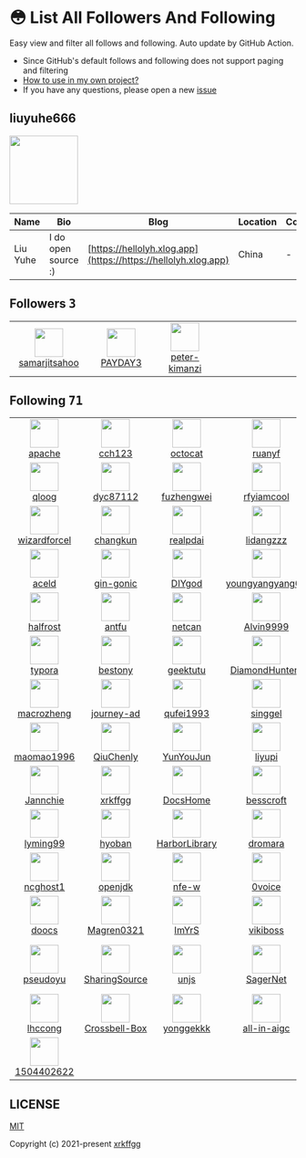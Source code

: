 # 😳 List All Followers And Following

 Easy view and filter all follows and following. Auto update by GitHub Action.

- Since GitHub's default follows and following does not support paging and filtering
- [How to use in my own project?](https://github.com/xrkffgg/list-all-followers-and-following/issues/1)
- If you have any questions, please open a new [issue](https://github.com/xrkffgg/list-all-followers-and-following/issues)

## liuyuhe666

<img src="https://avatars.githubusercontent.com/u/171144077?v=4" width="120" />

| Name | Bio | Blog | Location | Company |
| -- | -- | -- | -- | -- |
| Liu Yuhe | I do open source :) | [https://hellolyh.xlog.app](https://https://hellolyh.xlog.app) | China | - |

## Followers <kbd>3</kbd>

<table>
  <tr>
    <td width="150" align="center">
      <a href="https://github.com/samarjitsahoo">
        <img src="https://avatars.githubusercontent.com/u/145245473?v=4" width="50" />
        <br />
        samarjitsahoo
      </a>
    </td>
    <td width="150" align="center">
      <a href="https://github.com/PAYDAY3">
        <img src="https://avatars.githubusercontent.com/u/137047700?v=4" width="50" />
        <br />
        PAYDAY3
      </a>
    </td>
    <td width="150" align="center">
      <a href="https://github.com/peter-kimanzi">
        <img src="https://avatars.githubusercontent.com/u/71552773?v=4" width="50" />
        <br />
        peter-kimanzi
      </a>
    </td>
    <td width="150" align="center">
    </td>
    <td width="150" align="center">
    </td>
  </tr>
</table>

## Following <kbd>71</kbd>

<table>
  <tr>
    <td width="150" align="center">
      <a href="https://github.com/apache">
        <img src="https://avatars.githubusercontent.com/u/47359?v=4" width="50" />
        <br />
        apache
      </a>
    </td>
    <td width="150" align="center">
      <a href="https://github.com/cch123">
        <img src="https://avatars.githubusercontent.com/u/384546?v=4" width="50" />
        <br />
        cch123
      </a>
    </td>
    <td width="150" align="center">
      <a href="https://github.com/octocat">
        <img src="https://avatars.githubusercontent.com/u/583231?v=4" width="50" />
        <br />
        octocat
      </a>
    </td>
    <td width="150" align="center">
      <a href="https://github.com/ruanyf">
        <img src="https://avatars.githubusercontent.com/u/905434?v=4" width="50" />
        <br />
        ruanyf
      </a>
    </td>
    <td width="150" align="center">
      <a href="https://github.com/jaywcjlove">
        <img src="https://avatars.githubusercontent.com/u/1680273?v=4" width="50" />
        <br />
        jaywcjlove
      </a>
    </td>
  </tr><tr>
    <td width="150" align="center">
      <a href="https://github.com/qloog">
        <img src="https://avatars.githubusercontent.com/u/3043638?v=4" width="50" />
        <br />
        qloog
      </a>
    </td>
    <td width="150" align="center">
      <a href="https://github.com/dyc87112">
        <img src="https://avatars.githubusercontent.com/u/3391170?v=4" width="50" />
        <br />
        dyc87112
      </a>
    </td>
    <td width="150" align="center">
      <a href="https://github.com/fuzhengwei">
        <img src="https://avatars.githubusercontent.com/u/3761578?v=4" width="50" />
        <br />
        fuzhengwei
      </a>
    </td>
    <td width="150" align="center">
      <a href="https://github.com/rfyiamcool">
        <img src="https://avatars.githubusercontent.com/u/3785409?v=4" width="50" />
        <br />
        rfyiamcool
      </a>
    </td>
    <td width="150" align="center">
      <a href="https://github.com/makenotion">
        <img src="https://avatars.githubusercontent.com/u/4792552?v=4" width="50" />
        <br />
        makenotion
      </a>
    </td>
  </tr><tr>
    <td width="150" align="center">
      <a href="https://github.com/wizardforcel">
        <img src="https://avatars.githubusercontent.com/u/5080126?v=4" width="50" />
        <br />
        wizardforcel
      </a>
    </td>
    <td width="150" align="center">
      <a href="https://github.com/changkun">
        <img src="https://avatars.githubusercontent.com/u/5498964?v=4" width="50" />
        <br />
        changkun
      </a>
    </td>
    <td width="150" align="center">
      <a href="https://github.com/realpdai">
        <img src="https://avatars.githubusercontent.com/u/6094984?v=4" width="50" />
        <br />
        realpdai
      </a>
    </td>
    <td width="150" align="center">
      <a href="https://github.com/lidangzzz">
        <img src="https://avatars.githubusercontent.com/u/6800565?v=4" width="50" />
        <br />
        lidangzzz
      </a>
    </td>
    <td width="150" align="center">
      <a href="https://github.com/EndlessCheng">
        <img src="https://avatars.githubusercontent.com/u/7086966?v=4" width="50" />
        <br />
        EndlessCheng
      </a>
    </td>
  </tr><tr>
    <td width="150" align="center">
      <a href="https://github.com/aceld">
        <img src="https://avatars.githubusercontent.com/u/7778936?v=4" width="50" />
        <br />
        aceld
      </a>
    </td>
    <td width="150" align="center">
      <a href="https://github.com/gin-gonic">
        <img src="https://avatars.githubusercontent.com/u/7894478?v=4" width="50" />
        <br />
        gin-gonic
      </a>
    </td>
    <td width="150" align="center">
      <a href="https://github.com/DIYgod">
        <img src="https://avatars.githubusercontent.com/u/8266075?v=4" width="50" />
        <br />
        DIYgod
      </a>
    </td>
    <td width="150" align="center">
      <a href="https://github.com/youngyangyang04">
        <img src="https://avatars.githubusercontent.com/u/8636020?v=4" width="50" />
        <br />
        youngyangyang04
      </a>
    </td>
    <td width="150" align="center">
      <a href="https://github.com/Loyalsoldier">
        <img src="https://avatars.githubusercontent.com/u/10487845?v=4" width="50" />
        <br />
        Loyalsoldier
      </a>
    </td>
  </tr><tr>
    <td width="150" align="center">
      <a href="https://github.com/halfrost">
        <img src="https://avatars.githubusercontent.com/u/10825609?v=4" width="50" />
        <br />
        halfrost
      </a>
    </td>
    <td width="150" align="center">
      <a href="https://github.com/antfu">
        <img src="https://avatars.githubusercontent.com/u/11247099?v=4" width="50" />
        <br />
        antfu
      </a>
    </td>
    <td width="150" align="center">
      <a href="https://github.com/netcan">
        <img src="https://avatars.githubusercontent.com/u/11377070?v=4" width="50" />
        <br />
        netcan
      </a>
    </td>
    <td width="150" align="center">
      <a href="https://github.com/Alvin9999">
        <img src="https://avatars.githubusercontent.com/u/12132898?v=4" width="50" />
        <br />
        Alvin9999
      </a>
    </td>
    <td width="150" align="center">
      <a href="https://github.com/Binaryify">
        <img src="https://avatars.githubusercontent.com/u/12221718?v=4" width="50" />
        <br />
        Binaryify
      </a>
    </td>
  </tr><tr>
    <td width="150" align="center">
      <a href="https://github.com/typora">
        <img src="https://avatars.githubusercontent.com/u/12959900?v=4" width="50" />
        <br />
        typora
      </a>
    </td>
    <td width="150" align="center">
      <a href="https://github.com/bestony">
        <img src="https://avatars.githubusercontent.com/u/13283837?v=4" width="50" />
        <br />
        bestony
      </a>
    </td>
    <td width="150" align="center">
      <a href="https://github.com/geektutu">
        <img src="https://avatars.githubusercontent.com/u/13294018?v=4" width="50" />
        <br />
        geektutu
      </a>
    </td>
    <td width="150" align="center">
      <a href="https://github.com/DiamondHunters">
        <img src="https://avatars.githubusercontent.com/u/13744511?v=4" width="50" />
        <br />
        DiamondHunters
      </a>
    </td>
    <td width="150" align="center">
      <a href="https://github.com/vercel">
        <img src="https://avatars.githubusercontent.com/u/14985020?v=4" width="50" />
        <br />
        vercel
      </a>
    </td>
  </tr><tr>
    <td width="150" align="center">
      <a href="https://github.com/macrozheng">
        <img src="https://avatars.githubusercontent.com/u/15903809?v=4" width="50" />
        <br />
        macrozheng
      </a>
    </td>
    <td width="150" align="center">
      <a href="https://github.com/journey-ad">
        <img src="https://avatars.githubusercontent.com/u/16256221?v=4" width="50" />
        <br />
        journey-ad
      </a>
    </td>
    <td width="150" align="center">
      <a href="https://github.com/qufei1993">
        <img src="https://avatars.githubusercontent.com/u/17956058?v=4" width="50" />
        <br />
        qufei1993
      </a>
    </td>
    <td width="150" align="center">
      <a href="https://github.com/singgel">
        <img src="https://avatars.githubusercontent.com/u/18670310?v=4" width="50" />
        <br />
        singgel
      </a>
    </td>
    <td width="150" align="center">
      <a href="https://github.com/sashimi-yzh">
        <img src="https://avatars.githubusercontent.com/u/19884013?v=4" width="50" />
        <br />
        sashimi-yzh
      </a>
    </td>
  </tr><tr>
    <td width="150" align="center">
      <a href="https://github.com/maomao1996">
        <img src="https://avatars.githubusercontent.com/u/24606443?v=4" width="50" />
        <br />
        maomao1996
      </a>
    </td>
    <td width="150" align="center">
      <a href="https://github.com/QiuChenly">
        <img src="https://avatars.githubusercontent.com/u/24793281?v=4" width="50" />
        <br />
        QiuChenly
      </a>
    </td>
    <td width="150" align="center">
      <a href="https://github.com/YunYouJun">
        <img src="https://avatars.githubusercontent.com/u/25154432?v=4" width="50" />
        <br />
        YunYouJun
      </a>
    </td>
    <td width="150" align="center">
      <a href="https://github.com/liyupi">
        <img src="https://avatars.githubusercontent.com/u/26037703?v=4" width="50" />
        <br />
        liyupi
      </a>
    </td>
    <td width="150" align="center">
      <a href="https://github.com/niumoo">
        <img src="https://avatars.githubusercontent.com/u/26371673?v=4" width="50" />
        <br />
        niumoo
      </a>
    </td>
  </tr><tr>
    <td width="150" align="center">
      <a href="https://github.com/Jannchie">
        <img src="https://avatars.githubusercontent.com/u/29743310?v=4" width="50" />
        <br />
        Jannchie
      </a>
    </td>
    <td width="150" align="center">
      <a href="https://github.com/xrkffgg">
        <img src="https://avatars.githubusercontent.com/u/29775873?v=4" width="50" />
        <br />
        xrkffgg
      </a>
    </td>
    <td width="150" align="center">
      <a href="https://github.com/DocsHome">
        <img src="https://avatars.githubusercontent.com/u/32667109?v=4" width="50" />
        <br />
        DocsHome
      </a>
    </td>
    <td width="150" align="center">
      <a href="https://github.com/besscroft">
        <img src="https://avatars.githubusercontent.com/u/33775809?v=4" width="50" />
        <br />
        besscroft
      </a>
    </td>
    <td width="150" align="center">
      <a href="https://github.com/nidbCN">
        <img src="https://avatars.githubusercontent.com/u/36162655?v=4" width="50" />
        <br />
        nidbCN
      </a>
    </td>
  </tr><tr>
    <td width="150" align="center">
      <a href="https://github.com/lyming99">
        <img src="https://avatars.githubusercontent.com/u/36320663?v=4" width="50" />
        <br />
        lyming99
      </a>
    </td>
    <td width="150" align="center">
      <a href="https://github.com/hyoban">
        <img src="https://avatars.githubusercontent.com/u/38493346?v=4" width="50" />
        <br />
        hyoban
      </a>
    </td>
    <td width="150" align="center">
      <a href="https://github.com/HarborLibrary">
        <img src="https://avatars.githubusercontent.com/u/38806671?v=4" width="50" />
        <br />
        HarborLibrary
      </a>
    </td>
    <td width="150" align="center">
      <a href="https://github.com/dromara">
        <img src="https://avatars.githubusercontent.com/u/41095225?v=4" width="50" />
        <br />
        dromara
      </a>
    </td>
    <td width="150" align="center">
      <a href="https://github.com/Innei">
        <img src="https://avatars.githubusercontent.com/u/41265413?v=4" width="50" />
        <br />
        Innei
      </a>
    </td>
  </tr><tr>
    <td width="150" align="center">
      <a href="https://github.com/ncghost1">
        <img src="https://avatars.githubusercontent.com/u/41555481?v=4" width="50" />
        <br />
        ncghost1
      </a>
    </td>
    <td width="150" align="center">
      <a href="https://github.com/openjdk">
        <img src="https://avatars.githubusercontent.com/u/41768318?v=4" width="50" />
        <br />
        openjdk
      </a>
    </td>
    <td width="150" align="center">
      <a href="https://github.com/nfe-w">
        <img src="https://avatars.githubusercontent.com/u/41944640?v=4" width="50" />
        <br />
        nfe-w
      </a>
    </td>
    <td width="150" align="center">
      <a href="https://github.com/0voice">
        <img src="https://avatars.githubusercontent.com/u/43104160?v=4" width="50" />
        <br />
        0voice
      </a>
    </td>
    <td width="150" align="center">
      <a href="https://github.com/cosen1024">
        <img src="https://avatars.githubusercontent.com/u/43594200?v=4" width="50" />
        <br />
        cosen1024
      </a>
    </td>
  </tr><tr>
    <td width="150" align="center">
      <a href="https://github.com/doocs">
        <img src="https://avatars.githubusercontent.com/u/43716716?v=4" width="50" />
        <br />
        doocs
      </a>
    </td>
    <td width="150" align="center">
      <a href="https://github.com/Magren0321">
        <img src="https://avatars.githubusercontent.com/u/44224328?v=4" width="50" />
        <br />
        Magren0321
      </a>
    </td>
    <td width="150" align="center">
      <a href="https://github.com/ImYrS">
        <img src="https://avatars.githubusercontent.com/u/44287632?v=4" width="50" />
        <br />
        ImYrS
      </a>
    </td>
    <td width="150" align="center">
      <a href="https://github.com/vikiboss">
        <img src="https://avatars.githubusercontent.com/u/53367348?v=4" width="50" />
        <br />
        vikiboss
      </a>
    </td>
    <td width="150" align="center">
      <a href="https://github.com/hwanz">
        <img src="https://avatars.githubusercontent.com/u/62207618?v=4" width="50" />
        <br />
        hwanz
      </a>
    </td>
  </tr><tr>
    <td width="150" align="center">
      <a href="https://github.com/pseudoyu">
        <img src="https://avatars.githubusercontent.com/u/69753389?v=4" width="50" />
        <br />
        pseudoyu
      </a>
    </td>
    <td width="150" align="center">
      <a href="https://github.com/SharingSource">
        <img src="https://avatars.githubusercontent.com/u/77527133?v=4" width="50" />
        <br />
        SharingSource
      </a>
    </td>
    <td width="150" align="center">
      <a href="https://github.com/unjs">
        <img src="https://avatars.githubusercontent.com/u/80154025?v=4" width="50" />
        <br />
        unjs
      </a>
    </td>
    <td width="150" align="center">
      <a href="https://github.com/SagerNet">
        <img src="https://avatars.githubusercontent.com/u/83217677?v=4" width="50" />
        <br />
        SagerNet
      </a>
    </td>
    <td width="150" align="center">
      <a href="https://github.com/vscode-neovim">
        <img src="https://avatars.githubusercontent.com/u/98290549?v=4" width="50" />
        <br />
        vscode-neovim
      </a>
    </td>
  </tr><tr>
    <td width="150" align="center">
      <a href="https://github.com/lhccong">
        <img src="https://avatars.githubusercontent.com/u/102467051?v=4" width="50" />
        <br />
        lhccong
      </a>
    </td>
    <td width="150" align="center">
      <a href="https://github.com/Crossbell-Box">
        <img src="https://avatars.githubusercontent.com/u/103565959?v=4" width="50" />
        <br />
        Crossbell-Box
      </a>
    </td>
    <td width="150" align="center">
      <a href="https://github.com/yonggekkk">
        <img src="https://avatars.githubusercontent.com/u/121604513?v=4" width="50" />
        <br />
        yonggekkk
      </a>
    </td>
    <td width="150" align="center">
      <a href="https://github.com/all-in-aigc">
        <img src="https://avatars.githubusercontent.com/u/139607341?v=4" width="50" />
        <br />
        all-in-aigc
      </a>
    </td>
    <td width="150" align="center">
      <a href="https://github.com/shadcn-ui">
        <img src="https://avatars.githubusercontent.com/u/139895814?v=4" width="50" />
        <br />
        shadcn-ui
      </a>
    </td>
  </tr><tr>
    <td width="150" align="center">
      <a href="https://github.com/1504402622">
        <img src="https://avatars.githubusercontent.com/u/140617490?v=4" width="50" />
        <br />
        1504402622
      </a>
    </td>
    <td width="150" align="center">
    </td>
    <td width="150" align="center">
    </td>
    <td width="150" align="center">
    </td>
    <td width="150" align="center">
    </td>
  </tr>
</table>

## LICENSE

[MIT](https://github.com/xrkffgg/list-all-followers-and-following/blob/main/LICENSE)

Copyright (c) 2021-present [xrkffgg](https://github.com/xrkffgg)

